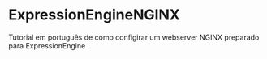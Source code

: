 # ExpressionEngineNGINX
Tutorial em português de como configirar um webserver NGINX preparado para ExpressionEngine
